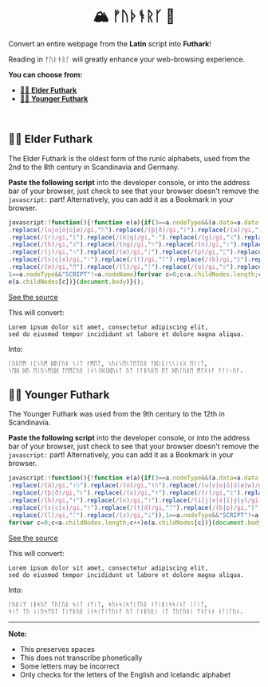 <h1 align="center">
🏔 ᚠᚢᚦᚬᚱᚴ 🌋
</h1>

Convert an entire webpage from the **Latin** script into **Futhark**!

Reading in ᚠᚢᚦᚬᚱᚴ will greatly enhance your web-browsing experience.

**You can choose from:**

- [👵🏻 **Elder Futhark**](#-elder-futhark)
- [👧🏻 **Younger Futhark**](#-younger-futhark)

<br/>

## 👵🏻 Elder Futhark

The Elder Futhark is the oldest form of the runic alphabets, used from the 2nd to the 8th century in Scandinavia and Germany.

**Paste the following script** into the developer console, or into the address bar of your browser, just check to see that your browser doesn't remove the `javascript:` part! Alternatively, you can add it as a Bookmark in your browser.

```js
javascript:!function(){!function e(a){if(3==a.nodeType&&(a.data=a.data.replace(/(f)/gi,"ᚠ")
.replace(/(u|o|ö|ú|ø)/gi,"ᚢ").replace(/(þ|ð)/gi,"ᚦ").replace(/(a)/gi,"ᚨ")
.replace(/(r)/gi,"ᚱ").replace(/(k|q)/gi,"ᚲ").replace(/(g)/gi,"ᚷ").replace(/(w|v)/gi,"ᚹ")
.replace(/(h)/gi,"ᚺ").replace(/(ng)/gi,"ᛜ").replace(/(n)/gi,"ᚾ").replace(/(i|í|ý|y)/gi,"ᛁ")
.replace(/(j)/gi,"ᛃ").replace(/(æ)/gi,"ᛇ").replace(/(p)/gi,"ᛈ").replace(/(z)/gi,"ᛉ")
.replace(/(s|c|x)/gi,"ᛊ").replace(/(t)/gi,"ᛏ").replace(/(b)/gi,"ᛒ").replace(/(e|é)/gi,"ᛖ")
.replace(/(m)/gi,"ᛗ").replace(/(l)/gi,"ᛚ").replace(/(o)/gi,"ᛟ").replace(/(t|d)/gi,"ᛞ")),
1==a.nodeType&&"SCRIPT"!=a.nodeName)for(var c=0;c<a.childNodes.length;c++)
e(a.childNodes[c])}(document.body)}();
```

[See the source](ElderFuthark.js)

This will convert:

    Lorem ipsum dolor sit amet, consectetur adipiscing elit,
    sed do eiusmod tempor incididunt ut labore et dolore magna aliqua.

Into:

    ᛚᚢᚱᛖᛗ ᛁᛈᛊᚢᛗ ᛞᚢᛚᚢᚱ ᛊᛁᛏ ᚨᛗᛖᛏ, ᛊᚢᚾᛊᛖᛊᛏᛖᛏᚢᚱ ᚨᛞᛁᛈᛁᛊᛊᛁᚾᚷ ᛖᛚᛁᛏ,
    ᛊᛖᛞ ᛞᚢ ᛖᛁᚢᛊᛗᚢᛞ ᛏᛖᛗᛈᚢᚱ ᛁᚾᛊᛁᛞᛁᛞᚢᚾᛏ ᚢᛏ ᛚᚨᛒᚢᚱᛖ ᛖᛏ ᛞᚢᛚᚢᚱᛖ ᛗᚨᚷᚾᚨ ᚨᛚᛁᚲᚢᚨ.

## 👧🏻 Younger Futhark

The Younger Futhark was used from the 9th century to the 12th in Scandinavia.

**Paste the following script** into the developer console, or into the address bar of your browser, just check to see that your browser doesn't remove the `javascript:` part! Alternatively, you can add it as a Bookmark in your browser.

```js
javascript:!function(){!function e(a){if(3==a.nodeType&&(a.data=a.data.replace(/(f)/gi,"ᚠ")
.replace(/(á)/gi,"ᛅᚢ").replace(/(ó)/gi,"ᚬᚢ").replace(/(u|v|o|ö|ú|ø|w)/gi,"ᚢ")
.replace(/(þ|ð)/gi,"ᚦ").replace(/(o)/gi,"ᚬ").replace(/(r)/gi,"ᚱ").replace(/(k|g|q)/gi,"ᚴ")
.replace(/(h)/gi,"ᚼ").replace(/(n)/gi,"ᚾ").replace(/(i|j|e|é|í|ý|y)/gi,"ᛁ").replace(/(a|æ)/gi,"ᛅ")
.replace(/(s|c|x)/gi,"ᛋ").replace(/(t|d)/gi,"ᛏ").replace(/(b|p)/gi,"ᛒ").replace(/(m)/gi,"ᛘ")
.replace(/(l)/gi,"ᛚ").replace(/(z)/gi,"ᛦ")),1==a.nodeType&&"SCRIPT"!=a.nodeName)
for(var c=0;c<a.childNodes.length;c++)e(a.childNodes[c])}(document.body)}()
```

[See the source](YoungerFuthark.js)

This will convert:

    Lorem ipsum dolor sit amet, consectetur adipiscing elit,
    sed do eiusmod tempor incididunt ut labore et dolore magna aliqua.

Into:

    ᛚᚢᚱᛁᛘ ᛁᛒᛋᚢᛘ ᛏᚢᛚᚢᚱ ᛋᛁᛏ ᛅᛘᛁᛏ, ᛋᚢᚾᛋᛁᛋᛏᛁᛏᚢᚱ ᛅᛏᛁᛒᛁᛋᛋᛁᚾᚴ ᛁᛚᛁᛏ,
    ᛋᛁᛏ ᛏᚢ ᛁᛁᚢᛋᛘᚢᛏ ᛏᛁᛘᛒᚢᚱ ᛁᚾᛋᛁᛏᛁᛏᚢᚾᛏ ᚢᛏ ᛚᛅᛒᚢᚱᛁ ᛁᛏ ᛏᚢᛚᚢᚱᛁ ᛘᛅᚴᚾᛅ ᛅᛚᛁᚴᚢᛅ.

---

**Note:**

- This preserves spaces
- This does not transcribe phonetically
- Some letters may be incorrect
- Only checks for the letters of the English and Icelandic alphabet
